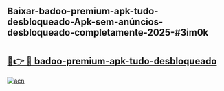 ## Baixar-badoo-premium-apk-tudo-desbloqueado-Apk-sem-anúncios-desbloqueado-completamente-2025-#3im0k

# <h2><a href="https://ainizakaria.my?title=badoo-premium-apk-tudo-desbloqueado&ref=20M">🔗👉 🔴 badoo-premium-apk-tudo-desbloqueado</a></h2>

[![acn](https://github.com/user-attachments/assets/0f9c940e-d8b0-45ae-aac7-cd30a18b3e1c)](https://ainizakaria.my?title=badoo-premium-apk-tudo-desbloqueado&ref=20M)

